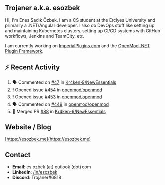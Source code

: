 ##  Trojaner a.k.a. esozbek
Hi, I'm Enes Sadık Özbek. I am a CS student at the Erciyes University and primarily a .NET/Angular developer. I also do DevOps stuff like setting up and maintaining Kubernetes clusters, setting up CI/CD systems with GitHub workflows, Jenkins and TeamCity, etc.

I am currently working on [ImperialPlugins.com](https://imperialplugins.com) and the [OpenMod .NET Plugin Framework](https://github.com/openmod/openmod). 

## :zap: Recent Activity

<!--START_SECTION:activity-->
1. 🗣 Commented on [#47](https://github.com/Kr4ken-9/NewEssentials/issues/47) in [Kr4ken-9/NewEssentials](https://github.com/Kr4ken-9/NewEssentials)
2. ❗️ Opened issue [#454](https://github.com/openmod/openmod/issues/454) in [openmod/openmod](https://github.com/openmod/openmod)
3. ❗️ Opened issue [#453](https://github.com/openmod/openmod/issues/453) in [openmod/openmod](https://github.com/openmod/openmod)
4. 🗣 Commented on [#449](https://github.com/openmod/openmod/issues/449) in [openmod/openmod](https://github.com/openmod/openmod)
5. 🎉 Merged PR [#88](https://github.com/Kr4ken-9/NewEssentials/pull/88) in [Kr4ken-9/NewEssentials](https://github.com/Kr4ken-9/NewEssentials)
<!--END_SECTION:activity-->

## Website / Blog
[https://esozbek.me](https://esozbek.me)

## Contact
- **Email**: es.ozbek (at) outlook (dot) com
- **LinkedIn**: [/in/esozbek](https://linkedin.com/in/esozbek)
- **Discord**: Trojaner#6818
